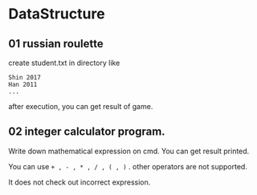 # DataStructure

 ## 01 russian roulette

create student.txt in directory like
```
Shin 2017
Han 2011
...
```
after execution, you can get result of game.



 ## 02 integer calculator program.

Write down mathematical expression on cmd. You can get result printed.

You can use `+ , - , * , / , ( , )` . other operators are not supported.

It does not check out incorrect expression.
